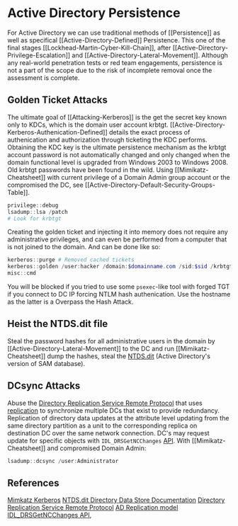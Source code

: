 # Active Directory Persistence
For Active Directory we can use traditional methods of [[Persistence]] as well as specifical [[Active-Directory-Defined]] Persistence. This one of the final stages [[Lockhead-Martin-Cyber-Kill-Chain]], after [[Active-Directory-Privilege-Escalation]] and [[Active-Directory-Lateral-Movement]]. Although any real-world penetration tests or red team engagements, persistence is not a part of the scope due to the risk of incomplete removal once the assessment is complete.


## Golden Ticket Attacks
The ultimate goal of [[Attacking-Kerberos]] is the get the secret key known only to KDCs, which is the domain user account krbtgt. [[Active-Directory-Kerberos-Authenication-Defined]] details the exact process of authenication and authorization through ticketing the KDC performs. Obtaining the KDC key is the ultimate persistence mechanism as the krbtgt account password is not automatically changed and only changed when the domain functional level is upgraded from Windows 2003 to Windows 2008. Old krbtgt passwords have been found in the wild. Using [[Mimikatz-Cheatsheet]] with current privilege of a Domain Admin group account or the compromised the DC, see [[Active-Directory-Default-Security-Groups-Table]].
```powershell
privilege::debug
lsadump::lsa /patch
# Look for krbtgt
```

Creating the golden ticket and injecting it into memory does not require any administrative privileges, and can even be performed from a computer that is not joined to the domain. And can be done like so:
```powershell 
kerberos::purge # Removed cached tickets
kerberos::golden /user:hacker /domain:$domainname.com /sid:$sid /krbtgt:$krbtgt-hash /ptt # Use name and ID of existing sys admin to reduce suspicion
misc::cmd
```

You will be blocked if you tried to use some `psexec`-like tool with forged TGT if you connect to DC IP forcing NTLM hash authenication.  Use the hostname as the latter is a Overpass the Hash Attack. 

## Heist the NTDS.dit file
Steal the password hashes for all administrative users in the domain by [[Active-Directory-Lateral-Movement]] to the DC and run [[Mimikatz-Cheatsheet]] dump the hashes, steal the [NTDS.dit](https://docs.microsoft.com/en-us/previous-versions/windows/it-pro/windows-2000-server/cc961761(v=technet.10)?redirectedfrom=MSDN) (Active Directory's version of SAM database).

## DCsync Attacks
Abuse the [Directory Replication Service Remote Protocol](https://docs.microsoft.com/en-us/openspecs/windows_protocols/ms-drsr/f977faaa-673e-4f66-b9bf-48c640241d47?redirectedfrom=MSDN) that uses [replication](https://docs.microsoft.com/en-us/previous-versions/windows/it-pro/windows-server-2003/cc772726(v=ws.10)?redirectedfrom=MSDN) to synchronize multiple DCs that exist to provide redundancy. Replication of directory data updates at the attribute level updating from the same directory partition as a unit to the corresponding replica on destination DC over the same network connection. DC's may request update for specific objects with `IDL_DRSGetNCChanges` [API](https://docs.microsoft.com/en-us/openspecs/windows_protocols/ms-drsr/b63730ac-614c-431c-9501-28d6aca91894?redirectedfrom=MSDN). With [[Mimikatz-Cheatsheet]] and compromised Domain Admin:
```powershell
lsadump::dcsync /user:Administrator
```


## References
[Mimkatz Kerberos](https://github.com/gentilkiwi/mimikatz/wiki/module-~-kerberos)
[NTDS.dit Directory Data Store Documentation](https://docs.microsoft.com/en-us/previous-versions/windows/it-pro/windows-2000-server/cc961761(v=technet.10)?redirectedfrom=MSDN)
[Directory Replication Service Remote Protocol](https://docs.microsoft.com/en-us/openspecs/windows_protocols/ms-drsr/f977faaa-673e-4f66-b9bf-48c640241d47?redirectedfrom=MSDN)
[AD Replication model](https://docs.microsoft.com/en-us/previous-versions/windows/it-pro/windows-server-2003/cc772726(v=ws.10)?redirectedfrom=MSDN) 
[IDL_DRSGetNCChanges API](https://docs.microsoft.com/en-us/openspecs/windows_protocols/ms-drsr/b63730ac-614c-431c-9501-28d6aca91894?redirectedfrom=MSDN),